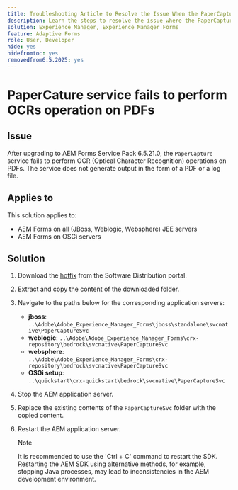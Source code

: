 ```yaml
---
title: Troubleshooting Article to Resolve the Issue When the PaperCapture Service Fails to Perform OCR (Optical Character Recognition) Operations on PDFs.
description: Learn the steps to resolve the issue where the PaperCapture service fails to perform OCR (Optical Character Recognition) operations on PDFs.
solution: Experience Manager, Experience Manager Forms
feature: Adaptive Forms
role: User, Developer
hide: yes
hidefromtoc: yes
removedfrom6.5.2025: yes
---
```


# PaperCature service fails to perform OCRs operation on PDFs

## Issue

After upgrading to AEM Forms Service Pack 6.5.21.0, the `PaperCapture` service fails to perform OCR (Optical Character Recognition) operations on PDFs. The service does not generate output in the form of a PDF or a log file.

## Applies to

This solution applies to:
* AEM Forms on all (JBoss, Weblogic, Websphere) JEE servers
* AEM Forms on OSGi servers

## Solution 

1. Download the [hotfix](https://nam04.safelinks.protection.outlook.com/?url=https%3A%2F%2Fexperience.adobe.com%2F%23%2Fdownloads%2Fcontent%2Fsoftware-distribution%2Fen%2Faem.html%3Fpackage%3D%2Fcontent%2Fsoftware-distribution%2Fen%2Fdetails.html%2Fcontent%2Fdam%2Faem%2Fpublic%2Fadobe%2Fpackages%2Fcq650%2Fhotfix%2FPaperCaptureSvc.zip&data=05%7C02%7Cruchitas%40adobe.com%7Cf50f80aab6994875271a08dc91f2f137%7Cfa7b1b5a7b34438794aed2c178decee1%7C0%7C0%7C638545719814675925%7CUnknown%7CTWFpbGZsb3d8eyJWIjoiMC4wLjAwMDAiLCJQIjoiV2luMzIiLCJBTiI6Ik1haWwiLCJXVCI6Mn0%3D%7C0%7C%7C%7C&sdata=9pTrMfiMD%2B5kQezxsZwTdOmaaktxURR99d7f6wHr%2FWQ%3D&reserved=0) from the Software Distribution portal. 
1. Extract and copy the content of the downloaded folder.
1. Navigate to the paths below for the corresponding application servers:
    * **jboss**: 
  `..\Adobe\Adobe_Experience_Manager_Forms\jboss\standalone\svcnative\PaperCaptureSvc`
    * **weblogic**: 
    `..\Adobe\Adobe_Experience_Manager_Forms\crx-repository\bedrock\svcnative\PaperCaptureSvc`
    * **websphere**:      
    `..\Adobe\Adobe_Experience_Manager_Forms\crx-repository\bedrock\svcnative\PaperCaptureSvc`
    * **OSGi setup**:  
    `..\quickstart\crx-quickstart\bedrock\svcnative\PaperCaptureSvc`
1. Stop the AEM application server.
1. Replace the existing contents of the `PaperCaptureSvc` folder with the copied content.
1. Restart the AEM application server.

    >[!NOTE]
    >
    > It is recommended to use the 'Ctrl + C' command to restart the SDK. Restarting the AEM SDK using alternative methods, for example, stopping Java processes, may lead to inconsistencies in the AEM development environment.
